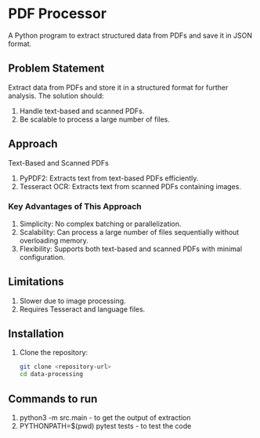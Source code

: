 # PDF Processor

A Python program to extract structured data from PDFs and save it in JSON format.

## Problem Statement
Extract data from PDFs and store it in a structured format for further analysis. The solution should:
1. Handle text-based and scanned PDFs.
2. Be scalable to process a large number of files.


## Approach

Text-Based and Scanned PDFs

1. PyPDF2: Extracts text from text-based PDFs efficiently.
2. Tesseract OCR: Extracts text from scanned PDFs containing images.


### Key Advantages of This Approach
1. Simplicity: No complex batching or parallelization.
2. Scalability: Can process a large number of files sequentially without overloading memory.
3. Flexibility: Supports both text-based and scanned PDFs with minimal configuration.

## Limitations 
1. Slower due to image processing.
2. Requires Tesseract and language files.



## Installation

1. Clone the repository:
   ```bash
   git clone <repository-url>
   cd data-processing

## Commands to run 

1. python3 -m src.main - to get the output of extraction 
2. PYTHONPATH=$(pwd) pytest tests - to test the code